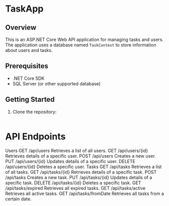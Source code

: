 # TaskApp


## Overview

This is an ASP.NET Core Web API application for managing tasks and users. The application uses a database named `TaskContext` to store information about users and tasks.

## Prerequisites

- .NET Core SDK
- SQL Server (or other supported database)

## Getting Started

1. Clone the repository:

   ```bash
   
# API Endpoints

Users
GET /api/users
Retrieves a list of all users.
GET /api/users/{id}
Retrieves details of a specific user.
POST /api/users
Creates a new user.
PUT /api/users/{id}
Updates details of a specific user.
DELETE /api/users/{id}
Deletes a specific user.
Tasks
GET /api/tasks
Retrieves a list of all tasks.
GET /api/tasks/{id}
Retrieves details of a specific task.
POST /api/tasks
Creates a new task.
PUT /api/tasks/{id}
Updates details of a specific task.
DELETE /api/tasks/{id}
Deletes a specific task.
GET /api/tasks/expired
Retrieves all expired tasks.
GET /api/tasks/active
Retrieves all active tasks.
GET /api/tasks/fromDate
Retrieves all tasks from a certain date.







